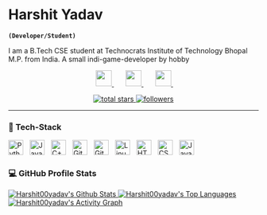 # Harshit Yadav
**`(Developer/Student)`**

I am a B.Tech CSE student at Technocrats Institute of Technology Bhopal M.P. from India. A small indi-game-developer by hobby

<p align="center">
  &#8287;&#8287;&#8287;&#8287;&#8287;
  <a href="https://www.linkedin.com/in/harshit-yadav-5683a6258/" alt="linkedin" title="linkedin profile">
    <img width="32px" src="https://github.com/Harshit00yadav/Harshit00yadav/assets/98582750/ef192ead-29d5-41a7-8181-62b4245cb9e1"/>
  </a>
  &#8287;&#8287;&#8287;&#8287;&#8287;
  <a href="https://leetcode.com/hash00usr/" alt="leetcode" title="leetcode profile">
    <img width="32px" src="https://i.imgur.com/172EExS.png"/>
  </a>
  &#8287;&#8287;&#8287;&#8287;&#8287;
  <a href="https://www.codechef.com/users/hash00usr" alt="codechef" title="codechef profile">
    <img width="32px" height="32px" src="https://github.com/Harshit00yadav/Harshit00yadav/assets/98582750/28ff8f1f-8e30-437b-9ba0-8b82228a1505"/>
  </a>
  &#8287;&#8287;&#8287;&#8287;&#8287;
</p>

<p align="center">
  <a href="https://github.com/Harshit00yadav?tab=repositories&sort=stargazers">
    <img alt="total stars" title="Total stars on GitHub" src="https://custom-icon-badges.demolab.com/github/stars/Harshit00yadav?color=55960c&style=for-the-badge&labelColor=488207&logo=star"/>
  </a>
  <a href="https://github.com/Harshit00yadav?tab=followers">
    <img alt="followers" title="github followers" src="https://img.shields.io/github/followers/Harshit00yadav?style=for-the-badge&logo=github&labelColor=purple&color=blue"/>
  </a>  
</p>

---

### 🧰 Tech-Stack

<img align="left" alt="Python" width="30px" style="padding-right:10px;" src="https://cdn.jsdelivr.net/gh/devicons/devicon/icons/python/python-plain.svg" />
<img align="left" alt="Java" width="30px" style="padding-right:10px;" src="https://cdn.jsdelivr.net/gh/devicons/devicon/icons/java/java-original.svg"/>
<img align="left" alt="C++" width="30px" style="padding-right:10px;" src="https://cdn.jsdelivr.net/gh/devicons/devicon/icons/cplusplus/cplusplus-line.svg" />
<img align="left" alt="Git" width="30px" style="padding-right:10px;" src="https://cdn.jsdelivr.net/gh/devicons/devicon/icons/git/git-original.svg" />
<img align="left" alt="GitHub" width="30px" style="padding-right:10px;" src="https://github.com/Harshit00yadav/Harshit00yadav/assets/98582750/6593934f-0c4f-4b27-8713-302ba7fb28e8" />
<img align="left" alt="Linux" width="30px" style="padding-right:10px;" src="https://cdn.jsdelivr.net/gh/devicons/devicon/icons/linux/linux-original.svg" />
<img align="left" alt="HTML" width="30px" style="padding-right:10px;" src="https://cdn.jsdelivr.net/gh/devicons/devicon/icons/html5/html5-plain.svg" />
<img align="left" alt="CSS" width="30px" style="padding-right:10px;" src="https://cdn.jsdelivr.net/gh/devicons/devicon/icons/css3/css3-plain.svg" />
<img align="left" alt="JavaScript" width="30px" style="padding-right:10px;" src="https://cdn.jsdelivr.net/gh/devicons/devicon/icons/javascript/javascript-plain.svg" />
<br />

#

<h3>💻 GitHub Profile Stats</h3>
  
<a href="https://github.com/anuraghazra/github-readme-stats">
  <img alt="Harshit00yadav's Github Stats" src="https://denvercoder1-github-readme-stats.vercel.app/api/?username=Harshit00yadav&show_icons=true&include_all_commits=true&count_private=true&theme=react&hide_border=true&bg_color=1F222E&title_color=F85D7F&icon_color=F8D866"/>
</a>
<a href="https://github.com/anuraghazra/github-readme-stats">
  <img alt="Harshit00yadav's Top Languages" src="https://denvercoder1-github-readme-stats.vercel.app/api/top-langs/?username=Harshit00yadav&langs_count=8&layout=compact&theme=react&hide_border=true&bg_color=1F222E&title_color=F85D7F&icon_color=F8D866&hide=Jupyter%20Notebook,Roff"/>
</a>
<a href="https://github.com/ashutosh00710/github-readme-activity-graph"><img alt="Harshit00yadav's Activity Graph" src="https://github-readme-activity-graph.vercel.app/graph/?username=Harshit00yadav&bg_color=1F222E&color=F8D866&line=F85D7F&point=FFFFFF&hide_border=true" /></a>

<br/>

